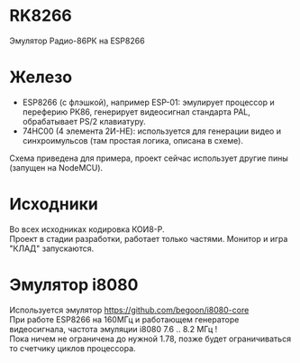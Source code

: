 # RK8266
Эмулятор Радио-86РК на ESP8266

# Железо
<ul>
<li>ESP8266 (с флэшкой), например ESP-01: эмулирует процессор и переферию РК86, генерирует видеосигнал стандарта PAL, обрабатывает PS/2 клавиатуру.</li>
<li>74HC00 (4 элемента 2И-НЕ): используется для генерации видео и синхроимульсов (там простая логика, описана в схеме).</li>
</ul>
Схема приведена для примера, проект сейчас использует другие пины (запущен на NodeMCU).

# Исходники
Во всех исходниках кодировка КОИ8-Р.<br/>
Проект в стадии разработки, работает только частями. Монитор и игра "КЛАД" запускаются.

# Эмулятор i8080
Используется эмулятор https://github.com/begoon/i8080-core<br/>
При работе ESP8266 на 160МГц и работающем генераторе видеосигнала, частота эмуляции i8080 7.6 .. 8.2 МГц !<br/>
Пока ничем не ограничена до нужной 1.78, позже будет ограничиваться то счетчику циклов процессора.

